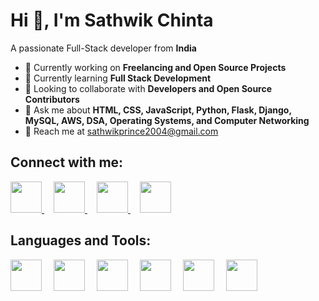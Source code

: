 # Hi 👋, I'm Sathwik Chinta

A passionate Full-Stack developer from **India**  

- 🚀 Currently working on **Freelancing and Open Source Projects**  
- 🌱 Currently learning **Full Stack Development**  
- 🥳 Looking to collaborate with **Developers and Open Source Contributors**  
- 💬 Ask me about **HTML, CSS, JavaScript, Python, Flask, Django, MySQL, AWS, DSA, Operating Systems, and Computer Networking**  
- 📧 Reach me at [sathwikprince2004@gmail.com](mailto:sathwikprince2004@gmail.com)  

## Connect with me:
<p align="left">
    <a href="https://x.com/yuva82144?t=sMlct4hPSQDTTh4jKNbryg&s=09" target="_blank" style="margin-right: 15px;">
        <img src="https://cdn.jsdelivr.net/gh/devicons/devicon/icons/twitter/twitter-original.svg" width="50" height="50"/>
    </a>
    <a href="https://www.linkedin.com/in/sathwikchinta/" target="_blank" style="margin-right: 15px;">
        <img src="https://cdn.jsdelivr.net/gh/devicons/devicon/icons/linkedin/linkedin-original.svg" width="50" height="50"/>
    </a>
    <a href="https://www.instagram.com/prince_sathwik/?hl=en" target="_blank" style="margin-right: 15px;">
        <img src="https://upload.wikimedia.org/wikipedia/commons/a/a5/Instagram_icon.png" width="50" height="50"/>
    </a>
    <a href="https://www.naukri.com/mnjuser/profile?id=&altresid" target="_blank">
        <img src="https://static.naukimg.com/s/4/100/i/naukri_Logo.png" width="50" height="50"/>
    </a>
</p>

## Languages and Tools:
<p align="left">
    <img src="https://cdn.jsdelivr.net/gh/devicons/devicon/icons/python/python-original.svg" width="50" height="50" style="margin-right: 15px;"/>
    <img src="https://cdn.jsdelivr.net/gh/devicons/devicon/icons/javascript/javascript-original.svg" width="50" height="50" style="margin-right: 15px;"/>
    <img src="https://cdn.jsdelivr.net/gh/devicons/devicon/icons/mysql/mysql-original-wordmark.svg" width="50" height="50" style="margin-right: 15px;"/>
    <img src="https://cdn.jsdelivr.net/gh/devicons/devicon/icons/django/django-plain-wordmark.svg" width="50" height="50" style="margin-right: 15px;"/>
    <img src="https://cdn.jsdelivr.net/gh/devicons/devicon/icons/flask/flask-original-wordmark.svg" width="50" height="50" style="margin-right: 15px;"/>
    <img src="https://upload.wikimedia.org/wikipedia/commons/9/93/Amazon_Web_Services_Logo.svg" width="50" height="50"/>
</p>
